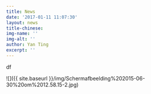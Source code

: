 ```yaml
---
title: News
date: '2017-01-11 11:07:30'
layout: news
title-chinese: 
img-name: ''
img-alt: ''
author: Yan Ting
excerpt: ''
---
```

df

![]({{ site.baseurl }}/img/Schermafbeelding%202015-06-30%20om%2012.58.15-2.jpg)